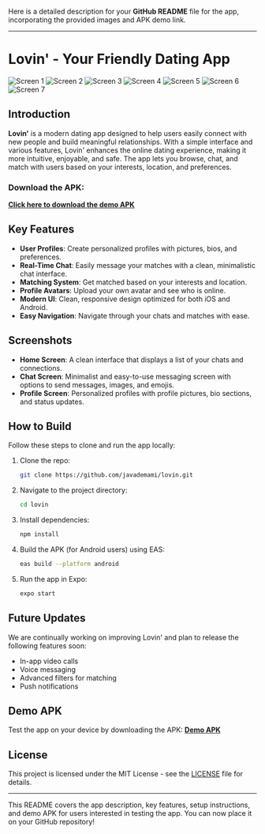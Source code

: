 Here is a detailed description for your **GitHub README** file for the app, incorporating the provided images and APK demo link.

---

# Lovin' - Your Friendly Dating App

![Screen 1](https://github.com/javademami/lovin/blob/main/assets/screens/screen1.jpg)
![Screen 2](https://github.com/javademami/lovin/blob/main/assets/screens/screen2.jpg)
![Screen 3](https://github.com/javademami/lovin/blob/main/assets/screens/screen3.jpg)
![Screen 4](https://github.com/javademami/lovin/blob/main/assets/screens/screen4.jpg)
![Screen 5](https://github.com/javademami/lovin/blob/main/assets/screens/screen5.jpg)
![Screen 6](https://github.com/javademami/lovin/blob/main/assets/screens/screen6.jpg)
![Screen 7](https://github.com/javademami/lovin/blob/main/assets/screens/screen7.jpg)

## Introduction
**Lovin'** is a modern dating app designed to help users easily connect with new people and build meaningful relationships. With a simple interface and various features, Lovin' enhances the online dating experience, making it more intuitive, enjoyable, and safe. The app lets you browse, chat, and match with users based on your interests, location, and preferences.

### Download the APK:
**[Click here to download the demo APK](https://expo.dev/accounts/javademami/projects/lovin/builds/44e4af65-0f2b-4c27-a7ba-c1ca154dddbf)**

## Key Features
- **User Profiles**: Create personalized profiles with pictures, bios, and preferences.
- **Real-Time Chat**: Easily message your matches with a clean, minimalistic chat interface.
- **Matching System**: Get matched based on your interests and location.
- **Profile Avatars**: Upload your own avatar and see who is online.
- **Modern UI**: Clean, responsive design optimized for both iOS and Android.
- **Easy Navigation**: Navigate through your chats and matches with ease.
  
## Screenshots
- **Home Screen**: A clean interface that displays a list of your chats and connections.
- **Chat Screen**: Minimalist and easy-to-use messaging screen with options to send messages, images, and emojis.
- **Profile Screen**: Personalized profiles with profile pictures, bio sections, and status updates.
  
## How to Build
Follow these steps to clone and run the app locally:

1. Clone the repo:
   ```bash
   git clone https://github.com/javademami/lovin.git
   ```
2. Navigate to the project directory:
   ```bash
   cd lovin
   ```
3. Install dependencies:
   ```bash
   npm install
   ```
4. Build the APK (for Android users) using EAS:
   ```bash
   eas build --platform android
   ```
5. Run the app in Expo:
   ```bash
   expo start
   ```

## Future Updates
We are continually working on improving Lovin' and plan to release the following features soon:
- In-app video calls
- Voice messaging
- Advanced filters for matching
- Push notifications

## Demo APK
Test the app on your device by downloading the APK:
**[Demo APK](https://github.com/javademami/lovin/blob/main/assets/apk/application-44e4af65-0f2b-4c27-a7ba-c1ca154dddbf.apk)**

## License
This project is licensed under the MIT License - see the [LICENSE](LICENSE) file for details.

---

This README covers the app description, key features, setup instructions, and demo APK for users interested in testing the app. You can now place it on your GitHub repository!
